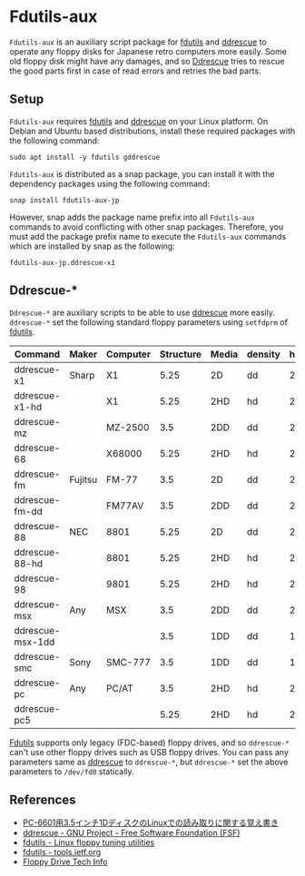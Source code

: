 # Fdutils-aux

`Fdutils-aux` is an auxiliary script package for [fdutils](https://fdutils.linux.lu/) and [ddrescue](http://www.gnu.org/software/ddrescue/ddrescue.html) to operate any floppy disks for Japanese  retro computers more easily. Some old floppy disk might have any damages, and so [Ddrescue](http://www.gnu.org/software/ddrescue/ddrescue.html) tries to rescue the good parts first in case of read errors and retries the bad parts.

## Setup

`Fdutils-aux` requires [fdutils](https://fdutils.linux.lu/) and [ddrescue](http://www.gnu.org/software/ddrescue/ddrescue.html) on your Linux platform. On Debian and Ubuntu based distributions, install these required packages with the following command:

```
sudo apt install -y fdutils gddrescue
```

`Fdutils-aux` is distributed as a snap package, you can install it with the dependency packages using the following command:

```
snap install fdutils-aux-jp
```

However, snap adds the package name prefix into all `Fdutils-aux` commands to avoid conflicting with other snap packages. Therefore, you must add the package prefix name to execute the `Fdutils-aux` commands which are installed by snap as the following:

```
fdutils-aux-jp.ddrescue-x1
```

## Ddrescue-*

`Ddrescue-*` are auxiliary scripts to be able to use [ddrescue](http://www.gnu.org/software/ddrescue/ddrescue.html) more easily. `ddrescue-*` set the following standard floppy parameters using `setfdprm` of [fdutils](https://fdutils.linux.lu/).

|Command         |Maker  |Computer|Structure|Media|density|head|cyl|sect|ssize|stretch|
|----------------|-------|--------|---------|-----|-------|----|---|----|-----|-------|
|ddrescue-x1     |Sharp  |X1      |5.25     |2D   |dd     |2   |40 |16  |256  |-      |
|ddrescue-x1-hd  |       |X1      |5.25     |2HD  |hd     |2   |77 |16  |256  |-      |
|ddrescue-mz     |       |MZ-2500 |3.5      |2DD  |dd     |2   |80 |16  |256  |-      |
|ddrescue-68     |       |X68000  |5.25     |2HD  |hd     |2   |77 |8   |1024 |-      |
|ddrescue-fm     |Fujitsu|FM-77   |3.5      |2D   |dd     |2   |40 |16  |256  |1      |
|ddrescue-fm-dd  |       |FM77AV  |3.5      |2DD  |dd     |2   |80 |16  |256  |-      |
|ddrescue-88     |NEC    |8801    |5.25     |2D   |dd     |2   |40 |16  |256  |-      |
|ddrescue-88-hd  |       |8801    |5.25     |2HD  |hd     |2   |80 |26  |256  |-      |
|ddrescue-98     |       |9801    |5.25     |2HD  |hd     |2   |77 |8   |1024 |-      |
|ddrescue-msx    |Any    |MSX     |3.5      |2DD  |dd     |2   |80 |9   |512  |-      |
|ddrescue-msx-1dd|       |        |3.5      |1DD  |dd     |1   |80 |9   |512  |-      |
|ddrescue-smc    |Sony   |SMC-777 |3.5      |1DD  |dd     |1   |70 |16  |256  |-      |
|ddrescue-pc     |Any    |PC/AT   |3.5      |2HD  |hd     |2   |80 |18  |512  |-      |
|ddrescue-pc5    |       |        |5.25     |2HD  |hd     |2   |80 |15  |512  |-      |

[Fdutils](https://fdutils.linux.lu/) supports only legacy (FDC-based) floppy drives, and so `ddrescue-*` can't use other floppy drives such as USB floppy drives.
You can pass any parameters same as [ddrescue](http://www.gnu.org/software/ddrescue/ddrescue.html) to `ddrescue-*`, but `ddrescue-*` set the above parameters to `/dev/fd0` statically.

## References

- [PC-6601用3.5インチ1DディスクのLinuxでの読み取りに関する覚え書き](http://000.la.coocan.jp/p6/disk.html)
- [ddrescue - GNU Project - Free Software Foundation (FSF)](http://www.gnu.org/software/ddrescue/ddrescue.html)
- [fdutils - Linux floppy tuning utilities](https://fdutils.linux.lu/)
- [fdutils - tools.ietf.org](https://tools.ietf.org/doc/fdutils/Fdutils.html)
- [Floppy Drive Tech Info](http://www.retrotechnology.com/herbs_stuff/drive.html)
